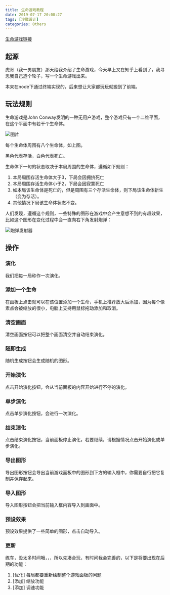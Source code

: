 ```yaml
---
title: 生命游戏教程
date: 2019-07-17 20:00:27
tags: [沙雕设计]
categories: Others
---
```


[生命游戏链接](http://host.lilpig.site/gameoflife)

## 起源
虎哥（我一男朋友）那天给我介绍了生命游戏，今天早上又在知乎上看到了，我寻思我自己造个轮子，写一个生命游戏出来。

本来在node下通过终端实现的，后来想让大家都玩玩就搬到了前端。

## 玩法规则
生命游戏是John Conway发明的一种无用户游戏，整个游戏只有一个二维平面，在这个平面中有若干个生命体。

![图片](http://nsimg.cn-bj.ufileos.com/img-1563418446349.jpg)

每个生命体周围有八个生命体，如上图。

黑色代表存活，白色代表死亡。

生命体下一句的状态取决于本局周围的生命体，遵循如下规则：
1. 本局周围存活生命体大于3，下局会因拥挤死亡
2. 本局周围存活生命体小于2，下局会因寂寞死亡
3. 如本局该生命体是死亡的，但是周围有三个存活生命体，则下局该生命体新生（变为存活）。
4. 其他情况下局该生命体状态不变。

人们发现，遵循这个规则，一些特殊的图形在游戏中会产生意想不到的有趣效果，比如这个图形在变化过程中会一直向右下角发射炮弹：

![炮弹发射器](https://s2.ax1x.com/2019/07/18/ZOqUNn.gif)

## 操作
### 演化
我们把每一局称作一次演化。
### 添加一个生命
在画板上点击就可以在该位置添加一个生命，手机上推荐放大后添加，因为每个像素点会被缩放的很小，电脑上支持用鼠标拖动添加和取消。
### 清空画面
清空画面按钮可以把整个画面清空并自动结束演化。
### 随即生成
随机生成按钮会生成随机的图形。
### 开始演化
点击开始演化按钮，会从当前面板的内容开始进行不停的演化。
### 单步演化
点击单步演化按钮，会进行一次演化。
### 结束演化
点击结束演化按钮，当前面板停止演化，若要继续，请根据情况点击开始演化或单步演化。
### 导出图形
导出图形按钮会导出当前游戏面板中的图形到下方的输入框中，你需要自行把它复制并保存起来。
### 导入图形
导入图形按钮会把当前输入框内容导入到画面中。
### 预设效果
预设效果提供了一些简单的图形，点击自动导入。

### 更新
练车，没太多时间哦，，，所以先凑合玩，有时间我会完善的，以下是将要出现在后期的功能：

1. [优化] 每局都要重新绘制整个游戏面板的问题
2. [添加] 缩放功能
3. [添加] 调速功能